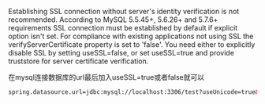 Establishing SSL connection without server's identity verification is not recommended. According to MySQL 5.5.45+, 5.6.26+ and 5.7.6+ requirements SSL connection must be established by default if explicit option isn't set. For compliance with existing applications not using SSL the verifyServerCertificate property is set to 'false'. You need either to explicitly disable SSL by setting useSSL=false, or set useSSL=true and provide truststore for server certificate verification.


在mysql连接数据库的url最后加入useSSL=true或者false就可以

```xml
spring.datasource.url=jdbc:mysql://localhost:3306/test?useUnicode=true&characterEncoding=utf-8&useSSL=true
```
